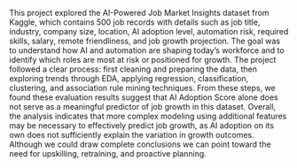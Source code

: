 This project explored the AI-Powered Job Market Insights dataset from Kaggle, which contains 500 job records with details such as job title, industry, company size, location, AI adoption level, automation risk, required skills, salary, remote friendliness, and job growth projection. The goal was to understand how AI and automation are shaping today’s workforce and to identify which roles are most at risk or positioned for growth. The project followed a clear process: first cleaning and preparing the data, then exploring trends through EDA, applying regression, classification, clustering, and association rule mining techniques. From these steps, we found these evaluation results suggest that AI Adoption Score alone does not serve as a meaningful predictor of job growth in this dataset. Overall, the analysis indicates that more complex modeling using additional features may be necessary to effectively predict job growth, as AI adoption on its own does not sufficiently explain the variation in growth outcomes. Although we could draw complete conclusions we can point toward the need for upskilling, retraining, and proactive planning.
